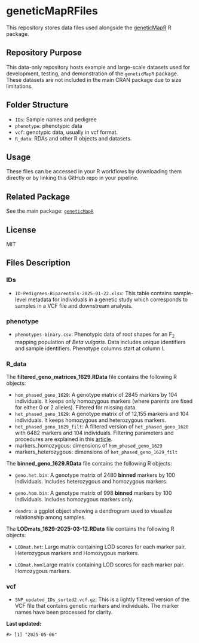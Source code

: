 
<!-- README.md is generated from README.Rmd. Please edit that file -->

# geneticMapRFiles

This repository stores data files used alongside the
[geneticMapR](https://vegaalfaro.github.io/geneticMapR/) R package.

## Repository Purpose

This data-only repository hosts example and large-scale datasets used
for development, testing, and demonstration of the `geneticMapR`
package. These datasets are not included in the main CRAN package due to
size limitations.

## Folder Structure

- `IDs`: Sample names and pedigree
- `phenotype`: phenotypic data
- `vcf`: genotypic data, usually in vcf format.
- `R_data`: RDAs and other R objects and datasets.

## Usage

These files can be accessed in your R workflows by downloading them
directly or by linking this GitHub repo in your pipeline.

## Related Package

See the main package:
[`geneticMapR`](https://github.com/vegaalfaro/geneticMapR)

## License

MIT

## Files Description

### IDs

- `ID-Pedigrees-Biparentals-2025-01-22.xlsx`: This table contains
  sample-level metadata for individuals in a genetic study which
  corresponds to samples in a VCF file and downstream analysis.

### phenotype

- `phenotypes-binary.csv`: Phenotypic data of root shapes for an
  F<sub>2</sub> mapping population of *Beta vulgaris*. Data includes
  unique identifiers and sample identifiers. Phenotype columns start at
  column I.

### R_data

The **filtered_geno_matrices_1629.RData** file contains the following R
objects:

- `hom_phased_geno_1629`: A genotype matrix of 2845 markers by 104
  individuals. It keeps only homozygous markers (where parents are fixed
  for either 0 or 2 alleles). Filtered for missing data.
- `het_phased_geno_1629`: A genotype matrix of of 12,155 markers and 104
  individuals. It keeps homozygous and heterozygous markers.
- `het_phased_geno_1629_filt`: A filtered version of
  `het_phased_geno_1620` with 6482 markers and 104 individuals.
  Filtering parameters and procedures are explained in this
  [article](https://vegaalfaro.github.io/geneticMapR/articles/Recode.html).
- markers_homozygous: dimensions of `hom_phased_geno_1629`
- markers_heterozygous: dimensions of `het_phased_geno_1629_filt`

The **binned_geno_1629.RData** file contains the following R objects:

- `geno.het.bin`: A genotype matrix of 2480 **binned** markers by 100
  individuals. Includes heterozygous and homozygous markers.

- `geno.hom.bin`: A genotype matrix of 998 **binned** markers by 100
  individuals. Includes homozygous markers only.

- `dendro`: a ggplot object showing a dendrogram used to visualize
  relationship among samples.

The **LODmats_1629-2025-03-12.RData** file contains the following R
objects:

- `LODmat.het`: Large matrix containing LOD scores for each marker pair.
  Heterozygous markers and Homozygous markers.

- `LODmat.hom`:Large matrix containing LOD scores for each marker pair.
  Homozygous markers.

### vcf

- `SNP_updated_IDs_sorted2.vcf.gz`: This is a lightly filtered version
  of the VCF file that contains genetic markers and individuals. The
  marker names have been processed for clarity.

**Last updated:**

    #> [1] "2025-05-06"
